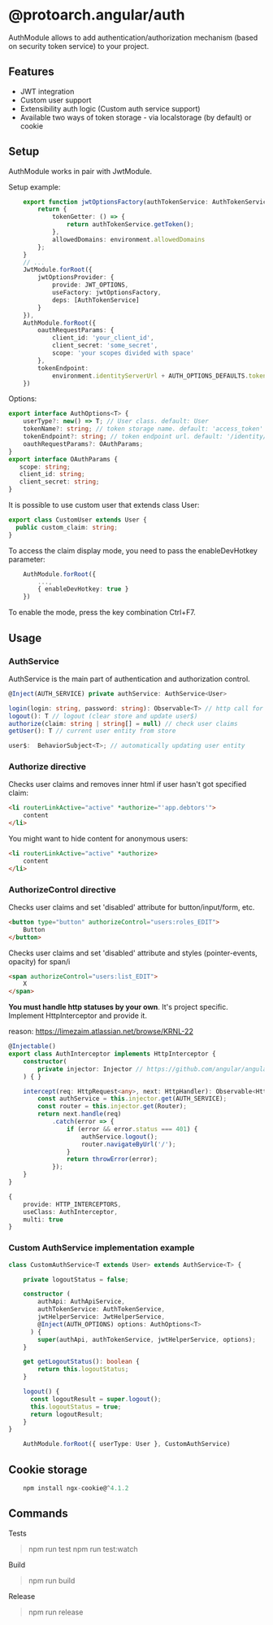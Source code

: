 # @protoarch.angular/auth

AuthModule allows to add authentication/authorization mechanism (based on security token service) to your project.

## Features
- JWT integration
- Custom user support
- Extensibility auth logic (Custom auth service support)
- Available two ways of token storage - via localstorage (by default) or cookie  


## Setup
AuthModule works in pair with JwtModule.

Setup example:
```typescript
    export function jwtOptionsFactory(authTokenService: AuthTokenService) {
        return {
            tokenGetter: () => {
                return authTokenService.getToken();
            },
            allowedDomains: environment.allowedDomains
        };
    }
    // ...
    JwtModule.forRoot({
        jwtOptionsProvider: {
            provide: JWT_OPTIONS,
            useFactory: jwtOptionsFactory,
            deps: [AuthTokenService]
        }
    }),
    AuthModule.forRoot({
        oauthRequestParams: {
            client_id: 'your_client_id',
            client_secret: 'some_secret',
            scope: 'your scopes divided with space'
        },
        tokenEndpoint:
            environment.identityServerUrl + AUTH_OPTIONS_DEFAULTS.tokenEndpoint 
    })
```

Options:
```typescript
export interface AuthOptions<T> {
    userType?: new() => T; // User class. default: User
    tokenName?: string; // token storage name. default: 'access_token'
    tokenEndpoint?: string; // token endpoint url. default: '/identity/connect/token'
    oauthRequestParams?: OAuthParams;
}
export interface OAuthParams {
   scope: string;
   client_id: string;
   client_secret: string;
}
```

It is possible to use custom user that extends class User:
```typescript
export class CustomUser extends User {
  public custom_claim: string;
}
```

To access the claim display mode, you need to pass the enableDevHotkey parameter:
```typescript
    AuthModule.forRoot({
        ...,
        { enableDevHotkey: true }
    })
```
To enable the mode, press the key combination Ctrl+F7.

## Usage

### AuthService

AuthService is the main part of authentication and authorization control.

```typescript
@Inject(AUTH_SERVICE) private authService: AuthService<User>
```

```typescript
login(login: string, password: string): Observable<T> // http call for login and update user
logout(): T // logout (clear store and update user$)
authorize(claim: string | string[] = null) // check user claims
getUser(): T // current user entity from store

user$:  BehaviorSubject<T>; // automatically updating user entity
```
### Authorize directive

Checks user claims and removes inner html if user hasn't got specified claim:
```html
<li routerLinkActive="active" *authorize="'app.debtors'">
    content
</li>
```
You might want to hide content for anonymous users:
```html
<li routerLinkActive="active" *authorize>
    content
</li>
```

### AuthorizeControl directive

Checks user claims and set 'disabled' attribute for button/input/form, etc.
```html
<button type="button" authorizeControl="users:roles_EDIT">
    Button
</button>
```
Checks user claims and set 'disabled' attribute and styles (pointer-events, opacity) for span/i
```html
<span authorizeControl="users:list_EDIT">
    X
</span>
```

**You must handle http statuses by your own**. It's project specific. Implement HttpInterceptor and provide it.

reason: <https://limezaim.atlassian.net/browse/KRNL-22>

```typescript
@Injectable()
export class AuthInterceptor implements HttpInterceptor {
    constructor(
        private injector: Injector // https://github.com/angular/angular/issues/18224
    ) { }

    intercept(req: HttpRequest<any>, next: HttpHandler): Observable<HttpEvent<any>> {
        const authService = this.injector.get(AUTH_SERVICE);
        const router = this.injector.get(Router);
        return next.handle(req)
            .catch(error => {
                if (error && error.status === 401) {
                    authService.logout();
                    router.navigateByUrl('/');
                }
                return throwError(error);
            });
    }
}

```
```typescript
{
    provide: HTTP_INTERCEPTORS,
    useClass: AuthInterceptor,
    multi: true
}
```


### Custom AuthService implementation example

```typescript
class CustomAuthService<T extends User> extends AuthService<T> {

    private logoutStatus = false;

    constructor (
        authApi: AuthApiService,
        authTokenService: AuthTokenService,
        jwtHelperService: JwtHelperService,
        @Inject(AUTH_OPTIONS) options: AuthOptions<T>
      ) {
        super(authApi, authTokenService, jwtHelperService, options);
    }

    get getLogoutStatus(): boolean {
        return this.logoutStatus;
    }

    logout() {
      const logoutResult = super.logout();
      this.logoutStatus = true;
      return logoutResult;
    }
}
```
```typescript
    AuthModule.forRoot({ userType: User }, CustomAuthService)
```

## Cookie storage



```typescript
    npm install ngx-cookie@^4.1.2
```

## Commands

Tests
> npm run test
> npm run test:watch

Build
> npm run build

Release
> npm run release
